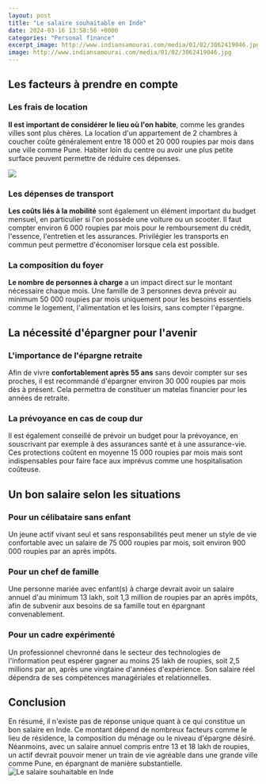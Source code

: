 ```yaml
---
layout: post
title: "Le salaire souhaitable en Inde"
date: 2024-03-16 13:58:56 +0000
categories: "Personal finance"
excerpt_image: http://www.indiansamourai.com/media/01/02/3062419046.jpg
image: http://www.indiansamourai.com/media/01/02/3062419046.jpg
---
```


## Les facteurs à prendre en compte 
### Les frais de location 
**Il est important de considérer le lieu où l'on habite**, comme les grandes villes sont plus chères. La location d'un appartement de 2 chambres à coucher coûte généralement entre 18 000 et 20 000 roupies par mois dans une ville comme Pune. Habiter loin du centre ou avoir une plus petite surface peuvent permettre de réduire ces dépenses. 

![](https://images.theconversation.com/files/381785/original/file-20210201-19-1gztjg4.jpg?ixlib=rb-1.1.0&amp;rect=0%2C0%2C1013%2C676&amp;q=45&amp;auto=format&amp;w=926&amp;fit=clip)
### Les dépenses de transport
**Les coûts liés à la mobilité** sont également un élément important du budget mensuel, en particulier si l'on possède une voiture ou un scooter. Il faut compter environ 6 000 roupies par mois pour le remboursement du crédit, l'essence, l'entretien et les assurances. Privilégier les transports en commun peut permettre d'économiser lorsque cela est possible.
### La composition du foyer
**Le nombre de personnes à charge** a un impact direct sur le montant nécessaire chaque mois. Une famille de 3 personnes devra prévoir au minimum 50 000 roupies par mois uniquement pour les besoins essentiels comme le logement, l'alimentation et les loisirs, sans compter l'épargne.
## La nécessité d'épargner pour l'avenir  
### L'importance de l'épargne retraite
Afin de vivre **confortablement après 55 ans** sans devoir compter sur ses proches, il est recommandé d'épargner environ 30 000 roupies par mois dès à présent. Cela permettra de constituer un matelas financier pour les années de retraite.
### La prévoyance en cas de coup dur
Il est également conseillé de prévoir un budget pour la prévoyance, en souscrivant par exemple à des assurances santé et à une assurance-vie. Ces protections coûtent en moyenne 15 000 roupies par mois mais sont indispensables pour faire face aux imprévus comme une hospitalisation coûteuse.
## Un bon salaire selon les situations
### Pour un célibataire sans enfant 
Un jeune actif vivant seul et sans responsabilités peut mener un style de vie confortable avec un salaire de 75 000 roupies par mois, soit environ 900 000 roupies par an après impôts.
### Pour un chef de famille 
Une personne mariée avec enfant(s) à charge devrait avoir un salaire annuel d'au minimum 13 lakh, soit 1,3 million de roupies par an après impôts, afin de subvenir aux besoins de sa famille tout en épargnant convenablement.
### Pour un cadre expérimenté
Un professionnel chevronné dans le secteur des technologies de l'information peut espérer gagner au moins 25 lakh de roupies, soit 2,5 millions par an, après une vingtaine d'années d'expérience. Son salaire réel dépendra de ses compétences managériales et relationnelles.
## Conclusion
En résumé, il n'existe pas de réponse unique quant à ce qui constitue un bon salaire en Inde. Ce montant dépend de nombreux facteurs comme le lieu de résidence, la composition du ménage ou le niveau d'épargne désiré. Néanmoins, avec un salaire annuel compris entre 13 et 18 lakh de roupies, un actif devrait pouvoir mener un train de vie agréable dans une grande ville comme Pune, en épargnant de manière substantielle.
![Le salaire souhaitable en Inde](http://www.indiansamourai.com/media/01/02/3062419046.jpg)